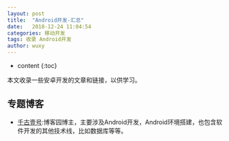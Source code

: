 ```yaml
---
layout: post
title:  "Android开发-汇总"
date:   2018-12-24 11:04:54
categories: 移动开发
tags: 收录 Android开发
author: wuxy
---
```


* content
{:toc}

本文收录一些安卓开发的文章和链接，以供学习。

## 专题博客

- [千古壹号](http://www.cnblogs.com/smyhvae/p/3788534.html):博客园博主，主要涉及Android开发，Android环境搭建，也包含软件开发的其他技术线，比如数据库等等。
